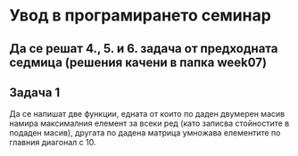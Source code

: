 # Увод в програмирането семинар

## Да се решат 4., 5. и 6. задача от предходната седмица (решения качени в папка week07)

## Задача 1

Да се напишат две функции, едната от които по даден двумерен масив намира максималния елемент за всеки ред (като записва стойностите в подаден масив), другата по дадена матрица умножава елементите по главния диагонал с 10.
